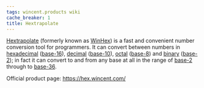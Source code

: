 ```yaml
---
tags: wincent.products wiki
cache_breaker: 1
title: Hextrapolate
---
```


[Hextrapolate](/wiki/Hextrapolate) (formerly known as [WinHex](/wiki/WinHex)) is a fast and convenient number conversion tool for programmers. It can convert between numbers in [hexadecimal](/wiki/hexadecimal) ([base-16](/wiki/base-16)), [decimal](/wiki/decimal) ([base-10](/wiki/base-10)), [octal](/wiki/octal) ([base-8](/wiki/base-8)) and [binary](/wiki/binary) ([base-2](/wiki/base-2)); in fact it can convert to and from any base at all in the range of [base-2](/wiki/base-2) through to [base-36](/wiki/base-36).

Official product page: <https://hex.wincent.com/>
